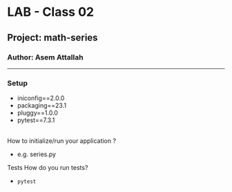 # LAB - Class 02
## Project: math-series
### Author: Asem Attallah
<hr></hr>

### Setup

* iniconfig==2.0.0
* packaging==23.1
* pluggy==1.0.0
* pytest==7.3.1
<br></br>

How to initialize/run your application ?
* e.g. series.py

Tests
How do you run tests?
* <code>pytest</code> 


